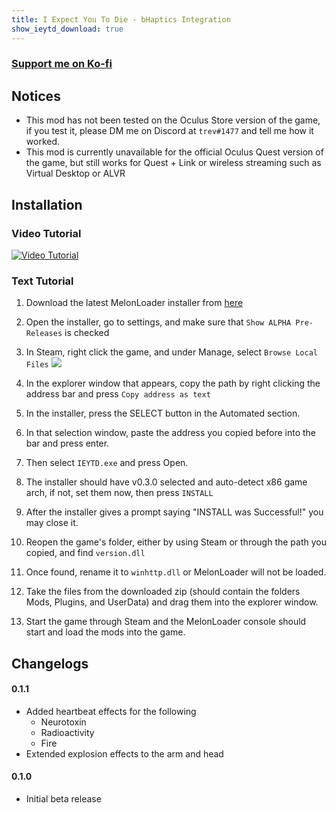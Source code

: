 ```yaml
---
title: I Expect You To Die - bHaptics Integration
show_ieytd_download: true
---
```


### [Support me on Ko-fi](https://ko-fi.com/trevtv)

## Notices
- This mod has not been tested on the Oculus Store version of the game, if you test it, please DM me on Discord at `trev#1477` and tell me how it worked.
- This mod is currently unavailable for the official Oculus Quest version of the game, but still works for Quest + Link or wireless streaming such as Virtual Desktop or ALVR

## Installation
### Video Tutorial
[![Video Tutorial](https://i.imgur.com/YKbmnef.png)](http://www.youtube.com/watch?v=XtIIeOzcORs "I Expect You To Die - bHaptics Integration Mod Installation")

### Text Tutorial
1. Download the latest MelonLoader installer from [here](https://github.com/LavaGang/MelonLoader.Installer/releases/)
2. Open the installer, go to settings, and make sure that `Show ALPHA Pre-Releases` is checked
3. In Steam, right click the game, and under Manage, select `Browse Local Files` ![](https://i.imgur.com/fK4N0SF.png)

4. In the explorer window that appears, copy the path by right clicking the address bar and press `Copy address as text`
5. In the installer, press the SELECT button in the Automated section.
6. In that selection window, paste the address you copied before into the bar and press enter.
7. Then select `IEYTD.exe` and press Open.
8. The installer should have v0.3.0 selected and auto-detect x86 game arch, if not, set them now, then press `INSTALL`
9. After the installer gives a prompt saying "INSTALL was Successful!" you may close it.
10. Reopen the game's folder, either by using Steam or through the path you copied, and find `version.dll`
11. Once found, rename it to `winhttp.dll` or MelonLoader will not be loaded.
12. Take the files from the downloaded zip (should contain the folders Mods, Plugins, and UserData) and drag them into the explorer window.
13. Start the game through Steam and the MelonLoader console should start and load the mods into the game.

## Changelogs

#### 0.1.1
 - Added heartbeat effects for the following
    - Neurotoxin
    - Radioactivity
    - Fire
 - Extended explosion effects to the arm and head

#### 0.1.0
 - Initial beta release